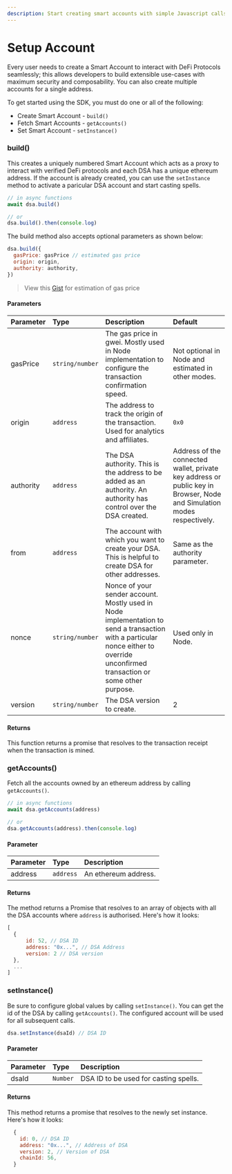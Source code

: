 ```yaml
---
description: Start creating smart accounts with simple Javascript calls.
---
```


# Setup Account

Every user needs to create a Smart Account to interact with DeFi Protocols seamlessly; this allows developers to build extensible use-cases with maximum security and composability. You can also create multiple accounts for a single address.

To get started using the SDK, you must do one or all of the following:

* Create Smart Account - `build()`
* Fetch Smart Accounts - `getAccounts()`
* Set Smart Account - `setInstance()`

### build\(\)

This creates a uniquely numbered Smart Account which acts as a proxy to interact with verified DeFi protocols and each DSA has a unique ethereum address. If the account is already created, you can use the `setInstance` method to activate a paricular DSA account and start casting spells.

```javascript
// in async functions
await dsa.build()

// or
dsa.build().then(console.log)
```

The build method also accepts optional parameters as shown below:

```javascript
dsa.build({
  gasPrice: gasPrice // estimated gas price
  origin: origin,
  authority: authority,
})
```

> View this [Gist](https://gist.github.com/nonseodion/39f9c7a46b122131e8cec95ad4350cf0) for estimation of gas price

#### Parameters

| **Parameter** | **Type** | **Description** | **Default** |
| :--- | :--- | :--- | :--- |
| gasPrice | `string/number` | The gas price in gwei. Mostly used in Node implementation to configure the transaction confirmation speed. | Not optional in Node and estimated in other modes. |
| origin | `address` | The address to track the origin of the transaction. Used for analytics and affiliates. | `0x0` |
| authority | `address` | The DSA authority. This is the address to be added as an authority. An authority has control over the DSA created. | Address of the connected wallet, private key address or public key in Browser, Node and Simulation modes respectively. |
| from | `address` | The account with which you want to create your DSA. This is helpful to create DSA for other addresses. | Same as the authority parameter. |
| nonce | `string/number` | Nonce of your sender account. Mostly used in Node implementation to send a transaction with a particular nonce either to override unconfirmed transaction or some other purpose. | Used only in Node. |
| version | `string/number` | The DSA version to create. | 2 |

#### Returns

This function returns a promise that resolves to the transaction receipt when the transaction is mined.

### getAccounts\(\)

Fetch all the accounts owned by an ethereum address by calling `getAccounts()`.

```javascript
// in async functions
await dsa.getAccounts(address)

// or
dsa.getAccounts(address).then(console.log)
```

#### Parameter

| **Parameter** | **Type** | **Description** |
| :--- | :--- | :--- |
| address | `address` | An ethereum address. |

#### Returns

The method returns a Promise that resolves to an array of objects with all the DSA accounts where `address` is authorised. Here's how it looks:

```javascript
[
  {
      id: 52, // DSA ID
      address: "0x...", // DSA Address
      version: 2 // DSA version
  },
  ...
]
```

### setInstance\(\)

Be sure to configure global values by calling `setInstance()`. You can get the id of the DSA by calling `getAccounts()`. The configured account will be used for all subsequent calls.

```javascript
dsa.setInstance(dsaId) // DSA ID
```

#### Parameter

| **Parameter** | **Type** | **Description** |
| :--- | :--- | :--- |
| dsaId | `Number` | DSA ID to be used for casting spells. |

#### Returns

This method returns a promise that resolves to the newly set instance. Here's how it looks:

```javascript
  {
    id: 0, // DSA ID
    address: "0x...", // Address of DSA
    version: 2, // Version of DSA
    chainId: 56,
  }
```

